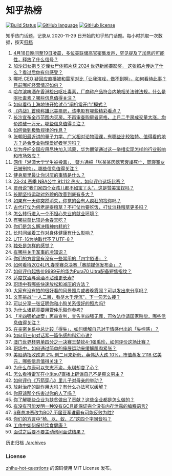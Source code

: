# 知乎热榜
[![Build Status](https://github.com/ToWeLong/zhihu-hot-questions/workflows/CI/badge.svg)](https://github.com/ToWeLong/zhihu-hot-questions/actions)
[![GitHub language](https://img.shields.io/badge/language-golang-orange.svg)](https://golang.org/)
[![GitHub license](https://img.shields.io/github/license/ToWeLong/zhihu-hot-questions)](https://github.com/ToWeLong/zhihu-hot-questions/blob/main/LICENSE)

知乎热门话题，记录从 2020-11-29 日开始的知乎热门话题。每小时抓取一次数据，按天[归档](./archives)

<!-- BEGIN -->

1. [4月18日晚间至19日凌晨，多位美联储高官密集发声，罕见提及了加息的可能性，释放了什么信号？](https://www.zhihu.com/question/653431109)
1. [加沙妇女抱 5 岁侄女尸体照片获 2024 世界新闻摄影奖， 这张照片传达了什么？看过后你有何感受？](https://www.zhihu.com/question/653522371)
1. [哪吒 CEO 疑回应直播被和雷军对比「让我演戏，做不到啊」，如何看待此事？目前哪吒经营情况如何？](https://www.zhihu.com/question/653451605)
1. [哈尔滨啤酒在香港检出呕吐毒素，厂商称产品符合内地相关法律法规，什么是呕吐毒素？哪些信息值得关注？](https://www.zhihu.com/question/653442592)
1. [如何看待上海地铁开始试点“闸机常开门”模式？](https://www.zhihu.com/question/653445608)
1. [《内战》首映称雄北美票房，该电影有哪些精彩看点？](https://www.zhihu.com/question/652991728)
1. [长沙宣布全市范围内买房，不再审查购房者资格，上月二手房成交量大涨，均价跌破一万元，哪些信息值得关注？](https://www.zhihu.com/question/653475492)
1. [如何做到极致规律的作息？](https://www.zhihu.com/question/653480424)
1. [张朝阳最近讲的量子力学、广义相对论物理课，有哪些比较独特、值得看的地方？适合专业物理爱好者学习吗？](https://www.zhihu.com/question/653529181)
1. [华为呼吁全国应用尽快加入鸿蒙，华为期望通过这一举措实现怎样的行业影响和市场效应？](https://www.zhihu.com/question/653453832)
1. [网传「湘潭大学学生被投毒」， 警方通报「张某某因器官衰竭死亡，同寝室友已被刑拘」，哪些信息值得关注？](https://www.zhihu.com/question/653511625)
1. [健身房里最让你讨厌的事情是什么？](https://www.zhihu.com/question/41249647)
1. [23-24 赛季 NBA公牛 91:112 热火，如何评价这场比赛？](https://www.zhihu.com/question/653509875)
1. [贾母说“我们家四个女孩儿都不如宝丫头”，这是赞美宝钗吗？](https://www.zhihu.com/question/653410537)
1. [长期坚持运动对外貌的改善到底有多大？](https://www.zhihu.com/question/648423826)
1. [如果有一天你突然消失，你觉的会有人疯狂的找你吗？](https://www.zhihu.com/question/650505108)
1. [古代打仗为何老是提粮草？不打仗也要吃饭，打仗消耗粮草更多吗？](https://www.zhihu.com/question/641125575)
1. [怎么转行进入一个不担心失业的就业环境？](https://www.zhihu.com/question/638004179)
1. [有哪些菜比较适合春天吃？](https://www.zhihu.com/question/522905444)
1. [你们是怎么解决精神内耗的?](https://www.zhihu.com/question/653478538)
1. [长时间坐着工作对身体健康有什么影响？](https://www.zhihu.com/question/653522007)
1. [UTF-16为啥取代不了UTF-8？](https://www.zhihu.com/question/652839772)
1. [独处是怎样的感觉？](https://www.zhihu.com/question/650458544)
1. [有哪些关于军事的冷知识？](https://www.zhihu.com/question/513822771)
1. [你们的方言里有没有一些常用的「四字俗语」？](https://www.zhihu.com/question/652242051)
1. [如何看待2024LPL春季赛总决赛「赛前媒体发布会」？](https://www.zhihu.com/question/653450845)
1. [如何评价起售价9999元的华为Pura70 Ultra配备短焦指纹？](https://www.zhihu.com/question/653367085)
1. [适度饮酒与滴酒不沾谁更长寿?](https://www.zhihu.com/question/653430724)
1. [职场中有哪些快速放松和减压的方法？](https://www.zhihu.com/question/653525364)
1. [大家有没有拍的很好看的风景照片或者晚霞照？可以发出来分享吗？](https://www.zhihu.com/question/486193115)
1. [文笔挑战“一人二目，看尽大千浮沉”，下一句怎么接？](https://www.zhihu.com/question/653355577)
1. [可以分享一张证明你和小狗关系很好的照片吗?](https://www.zhihu.com/question/651129575)
1. [为什么诸葛亮要用管仲乐毅作参考?](https://www.zhihu.com/question/653296692)
1. [「李四强抢劫案」再审宣判，宣告李四强无罪，可依法申请国家赔偿，哪些信息值得关注？](https://www.zhihu.com/question/653446114)
1. [在亲密关系中总计较「得失」，如何缓解自己对于情感付出的「失控感」？](https://www.zhihu.com/question/653429716)
1. [如何用三句对话写一篇伤感的科幻小说?](https://www.zhihu.com/question/652814968)
1. [澳门世界杯男单四分之一决赛王楚钦4-1张禹珍，如何评价这场比赛？](https://www.zhihu.com/question/653476083)
1. [职场中，如何通过简单的伸展运动来缓解肌肉紧张？](https://www.zhihu.com/question/653526026)
1. [美股纳指收跌逾 2% 创二月来新低，英伟达大跌 10%，市值蒸发 2118 亿美元，哪些信息值得关注？](https://www.zhihu.com/question/653522716)
1. [为什么尔康可以矢志不渝，永琪却变了心？](https://www.zhihu.com/question/431835180)
1. [怎么看待雷军在小米su7直播上辟谣自己不是爽文男主？](https://www.zhihu.com/question/653402605)
1. [如何评价《万箭穿心》里儿子对母亲的举动？](https://www.zhihu.com/question/382376337)
1. [放射治疗的副作用大吗？有什么办法可以缓解？](https://www.zhihu.com/question/653231077)
1. [你原谅那个伤害过你的人了吗？](https://www.zhihu.com/question/653268952)
1. [你了解哪些企业为扶贫做出了贡献？这些企业都是怎么做的？](https://www.zhihu.com/question/397401346)
1. [有没有可能发明一种没有GC且能保证完全没有内存泄露的编程语言?](https://www.zhihu.com/question/653377812)
1. [S赛总决赛改为BO7 历届亚军谁最有可能反败为胜?](https://www.zhihu.com/question/652813553)
1. [你们的方言中“椅、以、蚁、乙”这四个字同音吗？](https://www.zhihu.com/question/650788295)
1. [工作中如何保持饮食健康？](https://www.zhihu.com/question/653366456)
1. [面试之后要不要主动询问面试结果？](https://www.zhihu.com/question/651409393)

<!-- END -->

历史归档 [./archives](./archives)


### License
[zhihu-hot-questions](https://github.com/towelong/zhihu-hot-questions) 的源码使用 MIT License 发布。
